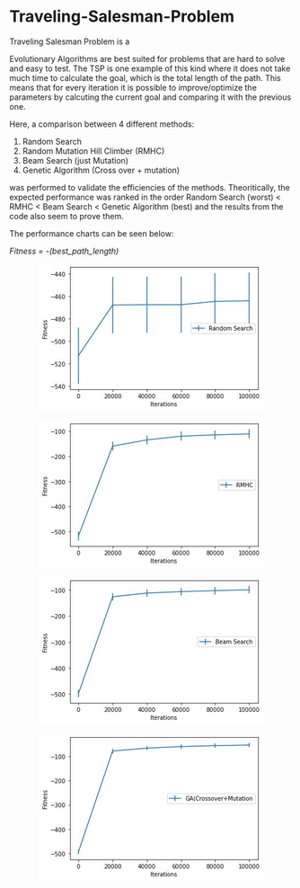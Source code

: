 # Traveling-Salesman-Problem

Traveling Salesman Problem is a

Evolutionary Algorithms are best suited for problems that are hard to solve and easy to test. The TSP is one example of this kind where it does not take much time to calculate the goal, which is the total length of the path. This means that for every iteration it is possible to improve/optimize the parameters by calcuting the current goal and comparing it with the previous one.

Here, a comparison between 4 different methods:

1. Random Search
2. Random Mutation Hill Climber (RMHC)
3. Beam Search (just Mutation)
4. Genetic Algorithm (Cross over + mutation)

was performed to validate the efficiencies of the methods. Theoritically, the expected performance was ranked in the order Random Search (worst) < RMHC < Beam Search < Genetic Algorithm (best) and the results from the code also seem to prove them. 

The performance charts can be seen below:

*Fitness = -(best_path_length)*

<p align="center">
    <img src="/images/RandomSearch_Fitness.png" title="Random Search">
</p>

<p align="center">
    <img src="/images/RMHC_Fitness.png" title="RHMC">
</p>

<p align="center">
    <img src="/images/BeamSearch_Fitness.png" title="Beam Search">
</p>

<p align="center">
    <img src="/images/GA_Fitness.png" title="GA Search">
</p>
